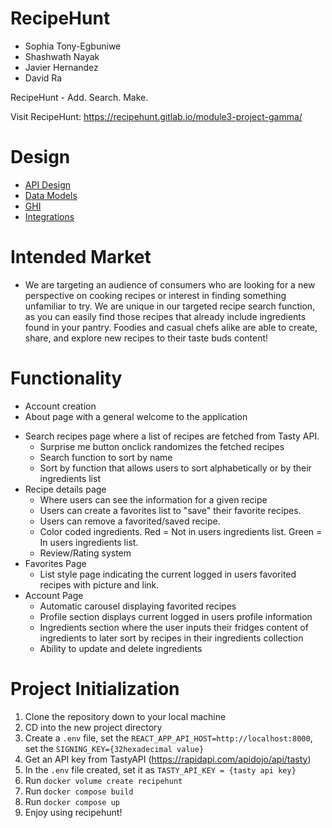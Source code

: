 # RecipeHunt
* Sophia Tony-Egbuniwe
* Shashwath Nayak
* Javier Hernandez
* David Ra

RecipeHunt - Add. Search. Make.

Visit RecipeHunt: https://recipehunt.gitlab.io/module3-project-gamma/

# Design
-   [API Design](docs/api.md)
-   [Data Models](docs/data-model.md)
-   [GHI](docs/ghi.md)
-   [Integrations](docs/integrations.md)

# Intended Market

-   We are targeting an audience of consumers who are looking for a new perspective on cooking recipes or interest in finding something unfamiliar to try. We are unique in our targeted recipe search function, as you can easily find those recipes that already include ingredients found in your pantry. Foodies and casual chefs alike are able to create, share, and explore new recipes to their taste buds content!

# Functionality

-   Account creation
-   About page with a general welcome to the application

*   Search recipes page where a list of recipes are fetched from Tasty API.
    -   Surprise me button onclick randomizes the fetched recipes
    -   Search function to sort by name
    -   Sort by function that allows users to sort alphabetically or by their ingredients list
*   Recipe details page
    -   Where users can see the information for a given recipe
    -   Users can create a favorites list to "save" their favorite recipes.
    -   Users can remove a favorited/saved recipe.
    -   Color coded ingredients. Red = Not in users ingredients list. Green = In users ingredients list.
    -   Review/Rating system
*   Favorites Page
    -   List style page indicating the current logged in users favorited recipes with picture and link.
*   Account Page
    -   Automatic carousel displaying favorited recipes
    -   Profile section displays current logged in users profile information
    -   Ingredients section where the user inputs their fridges content of ingredients to later sort by recipes in their ingredients collection
    -   Ability to update and delete ingredients

# Project Initialization

1. Clone the repository down to your local machine
2. CD into the new project directory
3. Create a `.env` file, set the `REACT_APP_API_HOST=http://localhost:8000`,
   set the `SIGNING_KEY={32hexadecimal value}`
4. Get an API key from TastyAPI (https://rapidapi.com/apidojo/api/tasty)
5. In the `.env` file created, set it as `TASTY_API_KEY = {tasty api key}`
6. Run `docker volume create recipehunt`
7. Run `docker compose build`
8. Run `docker compose up`
9. Enjoy using recipehunt!
